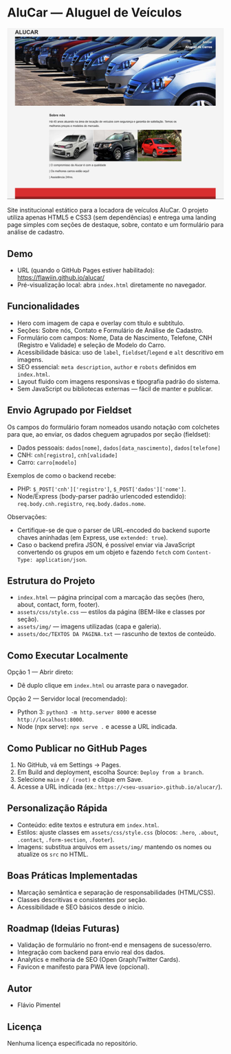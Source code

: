 # AluCar — Aluguel de Veículos

![Prévia do projeto](assets/img/readme.png)

Site institucional estático para a locadora de veículos AluCar. O projeto utiliza apenas HTML5 e CSS3 (sem dependências) e entrega uma landing page simples com seções de destaque, sobre, contato e um formulário para análise de cadastro.

## Demo
- URL (quando o GitHub Pages estiver habilitado): https://flawiin.github.io/alucar/
- Pré-visualização local: abra `index.html` diretamente no navegador.

## Funcionalidades
- Hero com imagem de capa e overlay com título e subtítulo.
- Seções: Sobre nós, Contato e Formulário de Análise de Cadastro.
- Formulário com campos: Nome, Data de Nascimento, Telefone, CNH (Registro e Validade) e seleção de Modelo do Carro.
- Acessibilidade básica: uso de `label`, `fieldset`/`legend` e `alt` descritivo em imagens.
- SEO essencial: `meta description`, `author` e `robots` definidos em `index.html`.
- Layout fluido com imagens responsivas e tipografia padrão do sistema.
- Sem JavaScript ou bibliotecas externas — fácil de manter e publicar.

## Envio Agrupado por Fieldset
Os campos do formulário foram nomeados usando notação com colchetes para que, ao enviar, os dados cheguem agrupados por seção (fieldset):

- Dados pessoais: `dados[nome]`, `dados[data_nascimento]`, `dados[telefone]`
- CNH: `cnh[registro]`, `cnh[validade]`
- Carro: `carro[modelo]`

Exemplos de como o backend recebe:

- PHP: `$_POST['cnh']['registro']`, `$_POST['dados']['nome']`.
- Node/Express (body-parser padrão urlencoded estendido): `req.body.cnh.registro`, `req.body.dados.nome`.

Observações:
- Certifique-se de que o parser de URL-encoded do backend suporte chaves aninhadas (em Express, use `extended: true`).
- Caso o backend prefira JSON, é possível enviar via JavaScript convertendo os grupos em um objeto e fazendo `fetch` com `Content-Type: application/json`.

## Estrutura do Projeto
- `index.html` — página principal com a marcação das seções (hero, about, contact, form, footer).
- `assets/css/style.css` — estilos da página (BEM-like e classes por seção).
- `assets/img/` — imagens utilizadas (capa e galeria).
- `assets/doc/TEXTOS DA PAGINA.txt` — rascunho de textos de conteúdo.

## Como Executar Localmente
Opção 1 — Abrir direto:
- Dê duplo clique em `index.html` ou arraste para o navegador.

Opção 2 — Servidor local (recomendado):
- Python 3: `python3 -m http.server 8000` e acesse `http://localhost:8000`.
- Node (npx serve): `npx serve .` e acesse a URL indicada.

## Como Publicar no GitHub Pages
1) No GitHub, vá em Settings → Pages.
2) Em Build and deployment, escolha Source: `Deploy from a branch`.
3) Selecione `main` e `/ (root)` e clique em Save.
4) Acesse a URL indicada (ex.: `https://<seu-usuario>.github.io/alucar/`).

## Personalização Rápida
- Conteúdo: edite textos e estrutura em `index.html`.
- Estilos: ajuste classes em `assets/css/style.css` (blocos: `.hero`, `.about`, `.contact`, `.form-section`, `.footer`).
- Imagens: substitua arquivos em `assets/img/` mantendo os nomes ou atualize os `src` no HTML.

## Boas Práticas Implementadas
- Marcação semântica e separação de responsabilidades (HTML/CSS).
- Classes descritivas e consistentes por seção.
- Acessibilidade e SEO básicos desde o início.

## Roadmap (Ideias Futuras)
- Validação de formulário no front-end e mensagens de sucesso/erro.
- Integração com backend para envio real dos dados.
- Analytics e melhoria de SEO (Open Graph/Twitter Cards).
- Favicon e manifesto para PWA leve (opcional).

## Autor
- Flávio Pimentel

## Licença
Nenhuma licença especificada no repositório.

